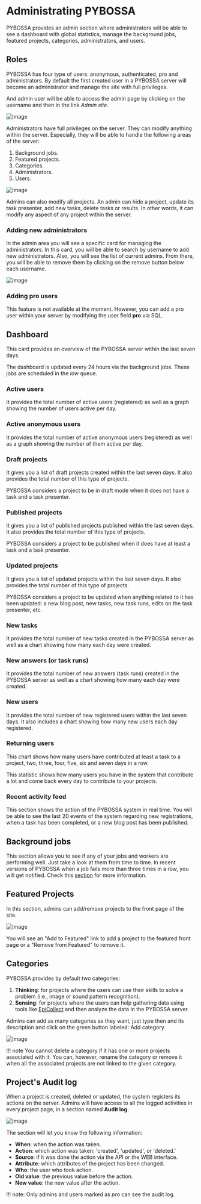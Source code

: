# Administrating PYBOSSA

PYBOSSA provides an admin section where administrators will be able to see a dashboard with global statistics, manage the background jobs, featured projects, categories, administrators, and users.

## Roles

PYBOSSA has four type of users: anonymous, authenticated, pro and administrators. By default the first created user in a PYBOSSA server
will become an administrator and manage the site with full privileges.

And admin user will be able to access the admin page by clicking on the username and then in the link *Admin site*.

![image](https://i.imgur.com/5YWAJ8E.png)

Administrators have full privileges on the server. They can modify anything within the server. Especially, they will be able to handle the following areas of the server:

1.  Background jobs.
2.  Featured projects.
3.  Categories.
4.  Administrators.
5.  Users.

![image](https://i.imgur.com/cfUF6K2.png:width:100%)

Admins can also modify all projects. An admin can hide a project, update its task presenter, add new tasks, delete tasks or results. In other words, it can modify any aspect of any project within the server.

### Adding new administrators
In the admin area you will see a specific card for managing the administrators. In this card, you will be able to search by username to add new administrators. Also, you will see the list of current admins. From there, you will be able to remove them by clicking on the remove button below each username.

![image](https://i.imgur.com/WSwNFxy.png:width:100%)

### Adding pro users
This feature is not available at the moment.  However, you can add a pro user within your server by modifying the user field **pro** via SQL.

## Dashboard
This card provides an overview of the PYBOSSA server within the last seven days.

The dashboard is updated every 24 hours via the background jobs. These jobs are scheduled in the *low* queue.

### Active users
It provides the total number of active users (registered) as well as a graph showing the number of users active per day.

### Active anonymous users
It provides the total number of active anonymous users (registered) as well as a graph showing the number of them active per day.

### Draft projects
It gives you a list of draft projects created within the last seven days.  It also provides the total number of this type of projects.

PYBOSSA considers a project to be in draft mode when it does not have a task and a task presenter.

### Published projects
It gives you a list of published projects published within the last seven days.  It also provides the total number of this type of projects.

PYBOSSA considers a project to be published when it does have at least a task and a task presenter.

### Updated projects
It gives you a list of updated projects within the last seven days.  It also provides the total number of this type of projects.

PYBOSSA considers a project to be updated when anything related to it has been updated: a new blog post, new tasks, new task runs, edits on the task presenter, etc.

### New tasks
It provides the total number of new tasks created in the PYBOSSA server as well as a chart showing how many each day were created.

### New answers (or task runs)
It provides the total number of new answers (task runs) created in the PYBOSSA server as well as a chart showing how many each day were created.

### New users
It provides the total number of new registered users within the last seven days. It also includes a chart showing how many new users each day registered.

### Returning users
This chart shows how many users have contributed at least a task to a project, two, three, four, five, six and seven days in a row.

This statistic shows how many users you have in the system that contribute a lot and come back every day to contribute to your projects.

### Recent activity feed
This section shows the action of the PYBOSSA system in real time. You will be able to see the last 20 events of the system regarding new registrations, when a task has been completed, or a new blog post has been published.

## Background jobs
This section allows you to see if any of your jobs and workers are performing well. Just take a look at them from time to time. In recent versions of PYBOSSA when a job fails more than three times in a row, you will get notified. Check this [section](configuration.md#background-jobs-error-notifications) for more information.

## Featured Projects
In this section, admins can add/remove projects to the front page of the site.

![image](https://i.imgur.com/K9deWZo.png:width:100%)

You will see an "Add to Featured" link to add a project to the featured front page or a "Remove from Featured" to remove it.

## Categories

PYBOSSA provides by default two categories:

1.  **Thinking**: for projects where the users can use their skills to
    solve a problem (i.e., image or sound pattern recognition).
2.  **Sensing**: for projects where the users can help gathering data
    using tools like [EpiCollect](http://plus.epicollect.net) and then
    analyze the data in the PYBOSSA server.

Admins can add as many categories as they want, just type then and its description and click on the green button labeled: Add category.

![image](https://i.imgur.com/FlTowJ7.png)

!!! note
    You cannot delete a category if it has one or more projects associated with it. You can, however, rename the category or remove it when all the associated projects are not linked to the given category.

## Project's Audit log

When a project is created, deleted or updated, the system registers its actions on the server. Admins will have access to all the logged activities in every project page, in a section named **Audit log**.

![image](https://i.imgur.com/BjcJQW7.png)

The section will let you know the following information:

-   **When**: when the action was taken.
-   **Action**: which action was taken: 'created', 'updated', or
    'deleted.'
-   **Source**: if it was done the action via the API or the WEB
    interface.
-   **Attribute**: which attributes of the project has been changed.
-   **Who**: the user who took action.
-   **Old value**: the previous value before the action.
-   **New value**: the new value after the action.

!!! note:
    Only admins and users marked as *pro* can see the audit log.


